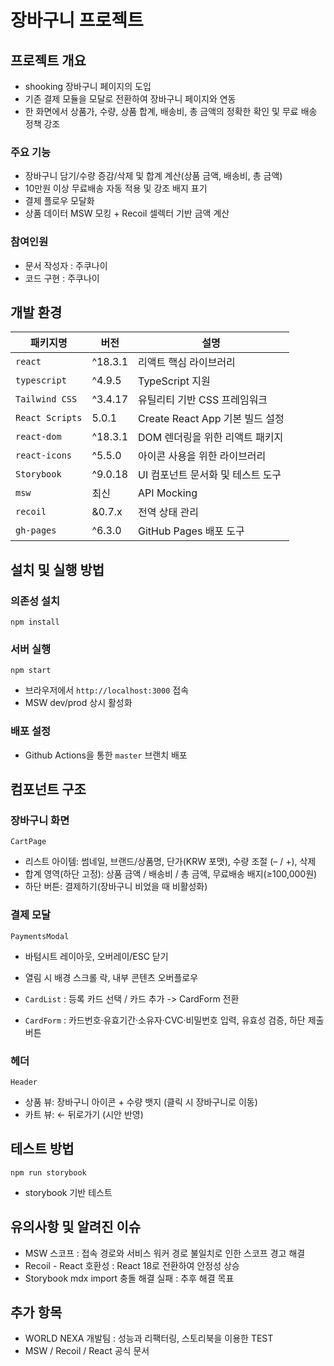 # 장바구니 프로젝트

## 프로젝트 개요

- shooking 장바구니 페이지의 도입
- 기존 결제 모듈을 모달로 전환하여 장바구니 페이지와 연동
- 한 화면에서 상품가, 수량, 상품 합계, 배송비, 총 금액의 정확한 확인 및 무료 배송 정책 강조

### 주요 기능
- 장바구니 담기/수량 증감/삭제 및 합계 계산(상품 금액, 배송비, 총 금액)
- 10만원 이상 무료배송 자동 적용 및 강조 배지 표기
- 결제 플로우 모달화
- 상품 데이터 MSW 모킹 + Recoil 셀렉터 기반 금액 계산

### 참여인원
- 문서 작성자 : 주쿠나이
- 코드 구현 : 주쿠나이

## 개발 환경

| 패키지명            | 버전      | 설명                     |
| --------------- | ------- | ---------------------- |
| `react`         | ^18.3.1 | 리액트 핵심 라이브러리           |
| `typescript`    | ^4.9.5  | TypeScript 지원          |
| `Tailwind CSS`  | ^3.4.17 | 유틸리티 기반 CSS 프레임워크  |
| `React Scripts` | 5.0.1   | Create React App 기본 빌드 설정    |
| `react-dom`     | ^18.3.1 | DOM 렌더링을 위한 리액트 패키지    |
| `react-icons`   | ^5.5.0  | 아이콘 사용을 위한 라이브러리       |
| `Storybook`     | ^9.0.18 | UI 컴포넌트 문서화 및 테스트 도구       |
| `msw`           | 최신     | API Mocking     |
| `recoil`        | &0.7.x  | 전역 상태 관리    |
| `gh-pages`      | ^6.3.0  | GitHub Pages 배포 도구     |

## 설치 및 실행 방법

### 의존성 설치
```
npm install
```
### 서버 실행
```
npm start
```
- 브라우저에서 `http://localhost:3000` 접속
- MSW dev/prod 상시 활성화
### 배포 설정
- Github Actions을 통한 `master` 브랜치 배포

## 컴포넌트 구조

### 장바구니 화면

`CartPage`
- 리스트 아이템: 썸네일, 브랜드/상품명, 단가(KRW 포맷), 수량 조절 (– / +), 삭제
- 합계 영역(하단 고정): 상품 금액 / 배송비 / 총 금액, 무료배송 배지(≥100,000원)
- 하단 버튼: 결제하기(장바구니 비었을 때 비활성화)

### 결제 모달

`PaymentsModal`
- 바텀시트 레이아웃, 오버레이/ESC 닫기
- 열림 시 배경 스크롤 락, 내부 콘텐츠 오버플로우

- `CardList` : 등록 카드 선택 / 카드 추가 -> CardForm 전환
- `CardForm` : 카드번호·유효기간·소유자·CVC·비밀번호 입력, 유효성 검증, 하단 제출 버튼

### 헤더

`Header`
- 상품 뷰: 장바구니 아이콘 + 수량 뱃지 (클릭 시 장바구니로 이동)
- 카트 뷰: ← 뒤로가기 (시안 반영)

## 테스트 방법

```
npm run storybook
```
- storybook 기반 테스트

## 유의사항 및 알려진 이슈
- MSW 스코프 : 접속 경로와 서비스 워커 경로 불일치로 인한 스코프 경고 해결
- Recoil - React 호환성 : React 18로 전환하여 안정성 상승
- Storybook mdx import 충돌 해결 실패 : 추후 해결 목표

## 추가 항목

- WORLD NEXA 개발팀 : 성능과 리팩터링, 스토리북을 이용한 TEST
- MSW / Recoil / React 공식 문서
